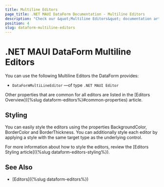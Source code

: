 ```yaml
---
title: Multiline Editors
page_title: .NET MAUI DataForm Documentation - Multiline Editors
description: "Check our &quot;Multiline Editors&quot; documentation article for Telerik DataForm for .NET MAUI control."
position: 4
slug: dataform-multiline-editors
---
```


# .NET MAUI DataForm Multiline Editors

You can use the following Multiline Editors the DataForm provides:

* `DataFormMultiLineEditor` &mdash;of type `.NET MAUI Editor`

Other properties that are common for all editors are listed in the [Editors Overview]({%slug dataform-editors%}#common-properties) article.

## Styling 

You can easily style the editors using the properties BackgroundColor, BorderColor and BorderThickness. You can additionally style each editor by applying a style with the same target type as the underlying control.

For more information about how to style the editors, review the [Editors Styling article]({%slug dataform-editors-styling%}).

## See Also

- [Editors]({%slug dataform-editors%})